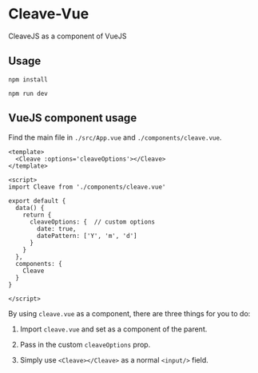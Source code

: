 # Cleave-Vue
CleaveJS as a component of VueJS

## Usage
```
npm install

npm run dev
```

## VueJS component usage
Find the main file in `./src/App.vue` and `./components/cleave.vue`.
```
<template>
  <Cleave :options='cleaveOptions'></Cleave>
</template>

<script>
import Cleave from './components/cleave.vue'

export default {
  data() {
    return {
      cleaveOptions: {  // custom options
        date: true,
        datePattern: ['Y', 'm', 'd']
      }
    }
  },
  components: {
    Cleave
  }
}

</script>

```
By using `cleave.vue` as a component, there are three things for you to do:

1. Import `cleave.vue` and set as a component of the parent.

2. Pass in the custom `cleaveOptions` prop.

3. Simply use `<Cleave></Cleave>` as a normal `<input/>` field.